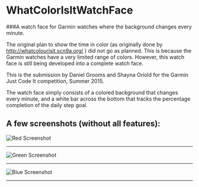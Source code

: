 # WhatColorIsItWatchFace
###A watch face for Garmin watches where the background changes every minute.

The original plan to show the time in color (as originally done by http://whatcolourisit.scn9a.org/ ) did not go as planned. This is because the Garmin watches have a very limited range of colors. However, this watch face is still being developed into a complete watch face.

This is the submission by Daniel Grooms and Shayna Oriold for the Garmin Just Code It competition, Summer 2015.

The watch face simply consists of a colored background that changes every minute, and a white bar across the bottom that tracks the percentage completion of the daily step goal.

A few screenshots (without all features):
------
![Red Screenshot](https://github.com/dagrooms52/WhatColorIsItWatchFace/blob/master/Screenshots/RedScreenLowSteps.png)
***
![Green Screenshot](https://github.com/dagrooms52/WhatColorIsItWatchFace/blob/master/Screenshots/GreenScreenMidSteps.png)
***
![Blue Screenshot](https://github.com/dagrooms52/WhatColorIsItWatchFace/blob/master/Screenshots/BlueScreenHighSteps.png)
***
